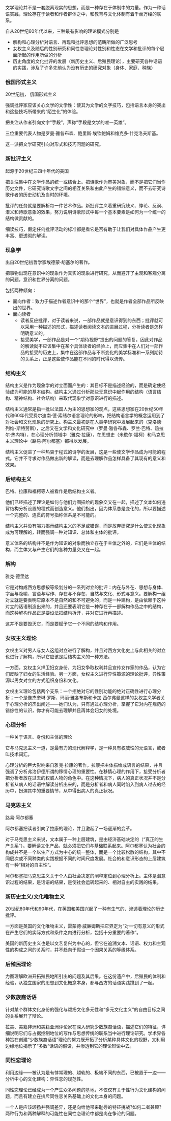 文学理论并不是一套脱离现实的思想，而是一种存在于体制中的力量。作为一种话语实践，理论存在于读者和作者群体之中，和教育与文化体制有着千丝万缕的联系。

自从20世纪60年代以来，三种最有影响的理论模式分别是
+ 解构和心理分析对语言、再现和批评思想的范畴所做的广泛思考
+ 女权主义及随后的性别研究和同性恋理论对性别和性态在文学和批评的每个层面所起的作用所做的分析
+ 历史角度的文化批评的发展（新历史主义、后殖民理论），主要研究各种话语的实践，涉及了许多先前认为没有历史的研究对象（身体、家庭、种族）


### 俄国形式主义

20世纪初， 俄国形式主义

强调批评家应该关心文学的文学性：使其为文学的文字技巧，包括语言本身的突出和这些技巧所带来的“陌生化”的体验。

把关注从作者引向文字“手段”，声称“手段是文学的唯一英雄”。

三位重要代表人物是罗曼·雅各布森、鲍里斯·埃钦鲍姆和维克多·什克洛夫斯基。

这一派把文学研究引向对形式和技巧问题的研究。



### 新批评主义

起源于20世纪三四十年代的美国

把关注集中在文学作品的统一或结合上。把诗歌作为审美对象，而不是把它们当作历史文件，它研究诗歌文字之间的相互关系和由此产生的错综意义，而不去研究诗歌作者的历史动机及当时的环境。

批评的任务就是要解析每一件艺术作品。新批评主义着重研究歧义、悖论、反讽、潜义和诗歌意象的效果，努力说明诗歌形式中每一个基本要素是如何为一个统一的结构做贡献的。

细读技巧，假定任何批评活动的标准都是看它是否有助于让我们对具体作品产生更丰富、更透彻的解读。



### 现象学

出自20世纪初哲学家埃德蒙·胡塞尔的著作。

把事物出现在意识中的现象作为真实的现象进行研究，从而避开了主观和客观分离的问题，意识和世界分离的问题。

包括两种倾向：
+ 面向作者：致力于描述作者意识中的那个“世界”，也就是作者全部作品所反映出的世界。
+ 面向读者
	+ 读者反应批评，对于读者来说，一部作品就是意识得到的东西；批评就可以采用一种描述的形式，描述读者阅读文本的进展过程，分析读者是怎样明确意义的。
	+ 接受美学，一部作品是对一个“期待视野”提出的问题的答复。因此对作品的解读就不应该集中在某个具体读者的经验上，而应集中在人们对一部作品的接受的历史上，集中在这部作品与不断变化的美学标准和一系列期待的关系上，正是这些使作品能在不同的时代得以流传。


### 结构主义

结构主义是作为现象学的对立面而产生的：其目标不是描述经验的，而是确定使经验成为可能的基本结构。结构主义通过分析那些无意识中起作用的结构（语言结构、精神结构、社会结构）来取代现象学对意识进行的描述。

结构主义通常是指一批以法国人为主的思想家的观点，这些思想家在20世纪50年代和60年代受费尔迪南·德·索绪尔语言理论的影响，把结构语言学的概念运用到了对社会和文化现象的研究上。构主义最初是在人类学研究中发展起来的（克洛德·列维-斯特劳斯），之后又在文学和文化研究中（罗曼·雅各布森、罗兰·巴特、热拉尔·热内特），在心理分析领域中（雅克·拉康），在思想史（米歇尔·福柯）和马克思主义理论中（路易·阿尔都塞）都得以发展。

结构主义促进了一种热衷于程式的诗学的发展，这是一些使文学作品成为可能的程式。它并不寻求对作品做出新的解读，而是去理解作品怎样具备了其现有的意义和效果。


### 后结构主义

巴特、拉康和福柯等人被看作是后结构主义者。

他们已经描述了理论是如何与他们力图描绘的现象交叉在一起，描述了文本如何违背结构分析设置的程式而创造意义。他们指出，因为体系总是变化的，所以要描述一个完整的、连贯的符号指称体系是不可能的。

结构主义并没有竭力揭示结构主义的不足或错误，而是放弃研究是什么使文化现象成为可理解的，转而强调一种对知识、总体和主体的批评。

意义体系的结构并不是作为知识的对象而独立存在于主体之外的，它们是主体的结构，而主体又与产生它们的各种力量交叉在一起。

### 解构

雅克·德里达

它是对构成西方思想按等级划分的一系列对立的批评：内在与外在、思想与身体、字面与隐喻、言语与写作、存在与不存在、自然与文化、形式与意义。要解构一组对立就是要表明它原本不是自然的和不可避免的，而是一种建构，是由依赖于这种对立的话语制造出来的，并且还要表明它是一种存在于一部解构作品之中的结构，而这种解构作品正是要设法把结构拆开，并对它进行再描述。

这并不是要毁灭它，而是要赋予它一个不同的结构和作用。


### 女权主义理论

女权主义对男人与女人这组对立进行了解构，并且对西方文化史上与此相关的对立也进行了解构，所以它应该是后结构主义的一种方法。

一方面，女权主义捍卫妇女身份，为妇女争取权利并且宣传女作家的作品，认为它们反映了妇女的生活经验。另一方面，女权主义进行异性策源的理论批评，异性策源以男女对立的方式组织身份和文化。

女权主义理论包括两个支系：一个拒绝对它的性别功能的绝对正确性进行心理分析；一个是像杰奎琳·罗斯、玛丽·雅各布斯和卡加·西尔弗曼这样的女权主义学者关于心理分析的杰出阐述——她们认为，只有通过心理分析，掌握了它对内在规范的错综性的认识，你才有可能去理解并且再体会妇女的处境。


### 心理分析

一种关于语言、身份和主体的理论

它与马克思主义一道，是最有力的现代解释学，是一种具有权威性的元语言，或者叫技术词汇。

心理分析的巨大影响来自雅克·拉康的著作。拉康把主体描绘成语言的结果，并且强调了分析弗洛伊德所谓的移情心理的重要性。在移情心理的作用下，接受分析者把分析者放在过去的权威人物的角色中。在这种情况下，病人的真正状况并不是分析者从病人的话语中解读分析出来的，而是分析者和病人同时陷入到病人过去的经历中，扮演其中的重要情节，从中得出病人的真正状况。


### 马克思主义

路易·阿尔都塞

阿尔都塞把读者引向了拉康的理论，并且激起了一场逐渐的变革。

对于马克思主义来说，文本属于一种上层建筑，是由经济基础决定的（“真正的生产关系”）。要解读文化产品，就必须把它们与基础联系起来。阿尔都塞认为社会的构成并不是一个以生产方式为中心的统一整体，而是一个比较松散的结构，其中不同层次或不同种类的实践根据不同的时间尺度发展。社会的和意识形态的上层建筑有一种“相对的自主性”。

阿尔都塞把马克思主义关于个人由社会决定的阐释定位到心理分析上。主体是潜意识过程的结果，是话语的结果，是使社会运转起来的、相对自主的实践的结果。


### 新历史主义/文化唯物主义

20世纪80年代和90年代，在英国和美国兴起了一种有生气的、渗透着理论的历史批评。

一方面是英国的文化唯物主义，雷蒙德·威廉姆斯把它界定为“对一切有意义的形式在产生它们的实际方式和条件之内进行分析，包括十分重要的著作”。

美国的新历史主义也是以文艺复兴为中心的，但它在追溯文本、话语、权力和主观性的构成之间的关系时，并不趋向于假设一个因果关系的等级体系。


### 后殖民理论

力图理解欧洲开拓殖民地所引出的问题及其后果。在这份遗产中，后殖民的体制和经验，从独立国家的思想到文化概念本身，都与西方的话语实践搅到了一起。


### 少数族裔话语

针对某个群体文化身份的强化与颂扬文化多元性和“多元文化主义”的自由目标之间的关系展开了辩论。

拉美、美籍非洲和美籍亚洲评论家在深入研究少数族裔话语，描述它们的特征，详细说明它们与占据控制地位的写作与思想传统的联系当中进行理论研究。学术界各种旨在创建“少数族裔话语”理论的努力既开拓了分析某种具体文化的视野，又利用边缘地位揭示了“多数”话语的假设，并渗透到它的理论辩论中去。



### 同性恋理论

利用边缘——被认为是有悖常理的、越轨的、极端不同的东西，已被置于一边——分析中心的文化建构：异性恋的规范性。

同性恋理论已经成为一个产生众多问题的基地，不仅仅有关于性行为文化建构的问题，而且有建立在排斥同性恋关系基础上的文化本身的问题。

一个人是应该颂扬并强调差异，还是向给他带来耻辱的特征挑战?如何二者兼顾?两种行为和两种解释的可能性在同性恋理论中都是尚在争论的问题。